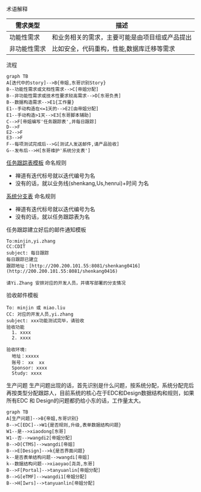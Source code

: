 术语解释

|需求类型| 描述 |
| -- | -- |
| 功能性需求 | 和业务相关的需求，主要可能是由项目组或产品提出 |
 |  非功能性需求 | 比如安全，代码重构，性能,数据库迁移等需求 | 
 
 
 流程
 ```mermaid
graph TB
A[迭代中的story]-->B{帝姐,东哥识别Story}
B--功能性需求或文档性需求-->C[帝姐分配]
B--非功能性需求或技术性要求较高需求-->D[东哥负责]
B--数据构造需求-->E1{工作量}
E1--手动构造在<=1天的-->E2[由帝姐分配]
E1--手动构造>1天-->E3[东哥脚本辅助]
C-->F[帝姐编写'任务跟踪表',并每日跟踪]
D-->F
E2-->F
E3-->F
F--每项测试完成后-->G[测试人发送邮件,请产品验收]
G--发布后-->H[东哥维护'系统分支表']
```
 
 [任务跟踪表模板](http://200.200.101.55:8081/shenkang0416)
 命名规则
  - 禅道有迭代标号就以迭代编号为名
  - 没有的话，就以业务线(shenkang,Us,henrui)+时间 为名
 
 [系统分支表](http://200.200.101.55:8081/branch)
 命名规则
  - 禅道有迭代标号就以迭代编号为名
  - 没有的话，就以任务跟踪表为名
 
 任务跟踪建立好后的邮件通知模板
```
To:minjin,yi.zhang
CC:CDIT
subject: 每日跟踪
每日跟踪已建立
跟踪地址：[http://200.200.101.55:8081/shenkang0416](http://200.200.101.55:8081/shenkang0416)

请Yi.Zhang 安排对应的开发人员，并填写部署的分支情况
```

 验收邮件模板
 ```
 To: minjin 或 miao.liu
 CC: 对应的开发人员,yi.zhang
 subject: xxx功能测试完毕，请验收
 验收功能
   1. xxxx
   2. xxxx
 
 验收环境: 
   地址：xxxxx
   账号： xx  xx
   Sponsor: xxxx
   Study: xxxx
 ```
 
 生产问题
 生产问题出现的话，首先识别是什么问题，按系统分配，系统分配完后再按类型分配跟踪人，目前系统的核心在于EDC和Design数据结构和规则，如果所有EDC 和 Design的问题都扔给小东的话，工作量太大。
 ```mermaid
graph TB
A[生产问题]-->B{帝姐,东哥识别}
B-->C[EDC]-->W1{是否规则,升级,表单数据结构问题}
W1--是-->xiaodong[东哥]
W1--否-->wangdi2[帝姐分配]
B-->D[CTMS]-->wangdi[帝姐]
B-->E[Design]-->k{是否界面问题}
k--是否表单结构问题-->wangdi[帝姐]
k--数据结构问题-->xiaoyao[尧尧,东哥]
B-->F[Portal]-->tanyuanlin[帝姐分配]
B-->G[eTMF]-->wangdi1[帝姐分配]
B-->H[Iwrs]-->tanyuanlin[帝姐分配]

```
 

